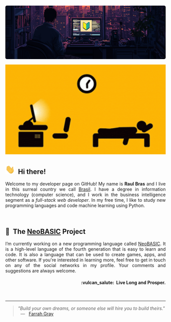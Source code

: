 ![Profile Banner](https://raw.githubusercontent.com/teknolista/teknolista/main/assets/profile-banner.png)

<img src="https://raw.githubusercontent.com/teknolista/teknolista/main/assets/profile-banner.gif" width="100%" height="50%">


## <img src="https://raw.githubusercontent.com/teknolista/teknolista/main/assets/hand-waving.gif" width="30px">&nbsp; Hi there!

<p align="justify">Welcome to my developer page on GitHub! My name is <b>Raul Bras</b> and I live in this surreal country we call <a href="https://en.wikipedia.org/wiki/Brazil">Brasil</a>. I have a degree in information technology (computer science), and I work in the business intelligence segment as a <i>full-stack web developer</i>. In my free time, I like to study new programming languages and code machine learning using Python.</p>

<br />

## 🔰&nbsp; The [NeoBASIC](https://github.com/neobasic) Project

<p align="justify">I’m currently working on a new programming language called <a href="https://github.com/neobasic">NeoBASIC</a>. It is a high-level language of the fourth generation that is easy to learn and code. It is also a language that can be used to create games, apps, and other software. If you're interested in learning more, feel free to get in touch on any of the social networks in my profile. Your comments and suggestions are always welcome.</p>


<h4 align="right">:vulcan_salute:&nbsp; Live Long and Prosper.</h4>

<br />

- - -

> *"Build your own dreams, or someone else will hire you to build theirs."* &nbsp; — &nbsp; [Farrah Gray](https://en.wikipedia.org/wiki/Farrah_Gray)
